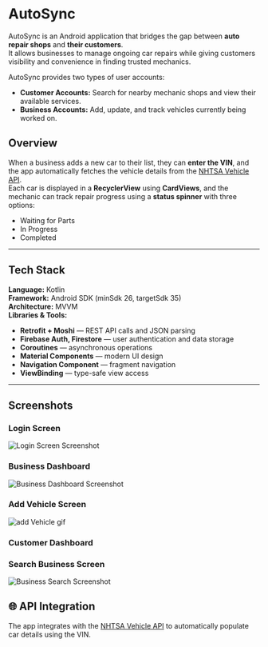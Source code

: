 # AutoSync

AutoSync is an Android application that bridges the gap between **auto repair shops** and **their customers**.  
It allows businesses to manage ongoing car repairs while giving customers visibility and convenience in finding trusted mechanics.

AutoSync provides two types of user accounts:
- **Customer Accounts:** Search for nearby mechanic shops and view their available services.
- **Business Accounts:** Add, update, and track vehicles currently being worked on.  

## Overview

When a business adds a new car to their list, they can **enter the VIN**, and the app automatically fetches the vehicle details from the [NHTSA Vehicle API](https://vpic.nhtsa.dot.gov/api/).  
Each car is displayed in a **RecyclerView** using **CardViews**, and the mechanic can track repair progress using a **status spinner** with three options:
- Waiting for Parts
- In Progress
- Completed  
---

## Tech Stack

**Language:** Kotlin  
**Framework:** Android SDK (minSdk 26, targetSdk 35)  
**Architecture:** MVVM  
**Libraries & Tools:**
- **Retrofit + Moshi** — REST API calls and JSON parsing
- **Firebase Auth, Firestore** — user authentication and data storage
- **Coroutines** — asynchronous operations
- **Material Components** — modern UI design
- **Navigation Component** — fragment navigation
- **ViewBinding** — type-safe view access  

---

## Screenshots

### Login Screen
![Login Screen Screenshot](/screenshots/Login_Screen.png)

### Business Dashboard
![Business Dashboard Screenshot](/screenshots/Business_Dashboard.png)

### Add Vehicle Screen
![add Vehicle gif](/screenshots/add_vehicle_gif.gif)
### Customer Dashboard

### Search Business Screen
![Business Search Screenshot](/screenshots/Business_Search.png)


## 🌐 API Integration
The app integrates with the [NHTSA Vehicle API](https://vpic.nhtsa.dot.gov/api/) to automatically populate car details using the VIN.
